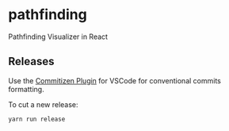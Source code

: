 # pathfinding

Pathfinding Visualizer in React

## Releases

Use the [Commitizen Plugin](https://marketplace.visualstudio.com/items?itemName=KnisterPeter.vscode-commitizen) for VSCode for conventional commits formatting.

To cut a new release:

```sh
yarn run release
```

